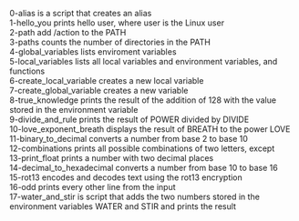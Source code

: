 0-alias is a script that creates an alias <br/>
1-hello_you prints hello user, where user is the Linux user <br/>
2-path add /action to the PATH <br/>
3-paths counts the number of directories in the PATH <br/>
4-global_variables lists enviroment variables <br/>
5-local_variables lists all local variables and environment variables, and functions <br/>
6-create_local_variable creates a new local variable <br/>
7-create_global_variable creates a new variable <br/>
8-true_knowledge prints the result of the addition of 128 with the value stored in the environment variable <br/>
9-divide_and_rule prints the result of POWER divided by DIVIDE <br/>
10-love_exponent_breath displays the result of BREATH to the power LOVE <br/>
11-binary_to_decimal converts a number from base 2 to base 10 <br/>
12-combinations prints all possible combinations of two letters, except <br/>
13-print_float prints a number with two decimal places <br/>
14-decimal_to_hexadecimal converts a number from base 10 to base 16 <br/>
15-rot13 encodes and decodes text using the rot13 encryption <br/>
16-odd prints every other line from the input <br/>
17-water_and_stir is script that adds the two numbers stored in the environment variables WATER and STIR and prints the result 
